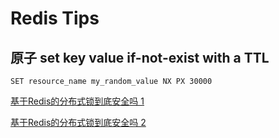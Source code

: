 
# Redis Tips

## 原子  set key value if-not-exist with a TTL

```
SET resource_name my_random_value NX PX 30000
```

[基于Redis的分布式锁到底安全吗 1](http://zhangtielei.com/posts/blog-redlock-reasoning.html)

[基于Redis的分布式锁到底安全吗 2](http://zhangtielei.com/posts/blog-redlock-reasoning-part2.html)






